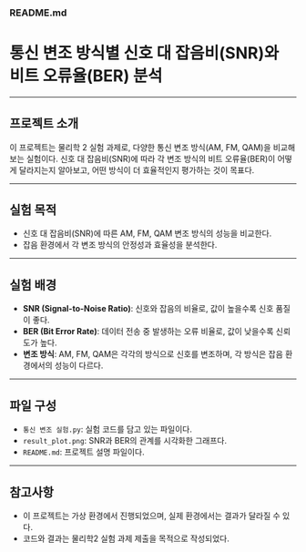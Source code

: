 ### **README.md**

# 통신 변조 방식별 신호 대 잡음비(SNR)와 비트 오류율(BER) 분석

---

## **프로젝트 소개**
이 프로젝트는 물리학 2 실험 과제로, 다양한 통신 변조 방식(AM, FM, QAM)을 비교해 보는 실험이다. 신호 대 잡음비(SNR)에 따라 각 변조 방식의 비트 오류율(BER)이 어떻게 달라지는지 알아보고, 어떤 방식이 더 효율적인지 평가하는 것이 목표다.

---

## **실험 목적**
- 신호 대 잡음비(SNR)에 따른 AM, FM, QAM 변조 방식의 성능을 비교한다.  
- 잡음 환경에서 각 변조 방식의 안정성과 효율성을 분석한다.  

---

## **실험 배경**
- **SNR (Signal-to-Noise Ratio)**: 신호와 잡음의 비율로, 값이 높을수록 신호 품질이 좋다.  
- **BER (Bit Error Rate)**: 데이터 전송 중 발생하는 오류 비율로, 값이 낮을수록 신뢰도가 높다.  
- **변조 방식**: AM, FM, QAM은 각각의 방식으로 신호를 변조하며, 각 방식은 잡음 환경에서의 성능이 다르다.

---

## **파일 구성**
- `통신 변조 실험.py`: 실험 코드를 담고 있는 파일이다.
- `result_plot.png`: SNR과 BER의 관계를 시각화한 그래프다.  
- `README.md`: 프로젝트 설명 파일이다.  

---

## **참고사항**
- 이 프로젝트는 가상 환경에서 진행되었으며, 실제 환경에서는 결과가 달라질 수 있다.  
- 코드와 결과는 물리학2 실험 과제 제출을 목적으로 작성되었다.
